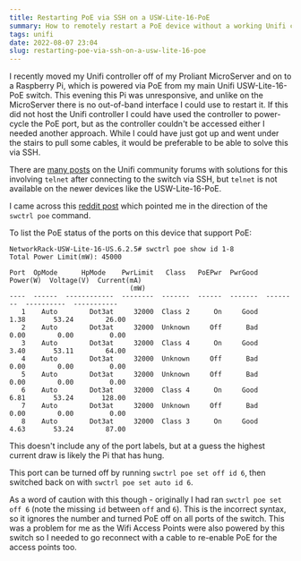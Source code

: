 ```yaml
---
title: Restarting PoE via SSH on a USW-Lite-16-PoE
summary: How to remotely restart a PoE device without a working Unifi controller
tags: unifi
date: 2022-08-07 23:04
slug: restarting-poe-via-ssh-on-a-usw-lite-16-poe
---
```

I recently moved my Unifi controller off of my Proliant MicroServer and on to a Raspberry Pi, which is powered via PoE from my main Unifi USW-Lite-16-PoE switch. This evening this Pi was unresponsive, and unlike on the MicroServer there is no out-of-band interface I could use to restart it. If this did not host the Unifi controller I could have used the controller to power-cycle the PoE port, but as the controller couldn't be accessed either I needed another approach. While I could have just got up and went under the stairs to pull some cables, it would be preferable to be able to solve this via SSH.

There are [many posts][telnet_post] on the Unifi community forums with solutions for this involving `telnet` after connecting to the switch via SSH, but `telnet` is not available on the newer devices like the USW-Lite-16-PoE. 

I came across this [reddit post][reddit_post] which pointed me in the direction of the `swctrl poe` command. 


To list the PoE status of the ports on this device that support PoE:

```
NetworkRack-USW-Lite-16-US.6.2.5# swctrl poe show id 1-8
Total Power Limit(mW): 45000

Port  OpMode      HpMode    PwrLimit   Class   PoEPwr  PwrGood  Power(W)  Voltage(V)  Current(mA)
                              (mW)                                                               
----  ------  ------------  --------  -------  ------  -------  --------  ----------  -----------
   1    Auto        Dot3at     32000  Class 2      On     Good      1.38       53.24        26.00
   2    Auto        Dot3at     32000  Unknown     Off      Bad      0.00        0.00         0.00
   3    Auto        Dot3at     32000  Class 4      On     Good      3.40       53.11        64.00
   4    Auto        Dot3at     32000  Unknown     Off      Bad      0.00        0.00         0.00
   5    Auto        Dot3at     32000  Unknown     Off      Bad      0.00        0.00         0.00
   6    Auto        Dot3at     32000  Class 4      On     Good      6.81       53.24       128.00
   7    Auto        Dot3at     32000  Unknown     Off      Bad      0.00        0.00         0.00
   8    Auto        Dot3at     32000  Class 3      On     Good      4.63       53.24        87.00
```

This doesn't include any of the port labels, but at a guess the highest current draw is likely the Pi that has hung. 

This port can be turned off by running `swctrl poe set off id 6`, then switched back on with `swctrl poe set auto id 6`. 

As a word of caution with this though - originally I had ran `swctrl poe set off 6` (note the missing `id` between `off` and `6`). This is the incorrect syntax, so it ignores the number and turned PoE off on all ports of the switch. This was a problem for me as the Wifi Access Points were also powered by this switch so I needed to go reconnect with a cable to re-enable PoE for the access points too. 



[telnet_post]: https://community.ui.com/questions/Power-Cycle-POE-port-on-UniFi-Switch-remotely-/f14675bd-85ae-41de-a524-5ffdfcdca7bf "Power Cycle POE port on UniFi Switch remotely. - Ubiquiti Community"
[reddit_post]: https://www.reddit.com/r/Ubiquiti/comments/ngudcr/uswlite16poe_power_control_of_poe_port/ "USW-Lite-16-PoE power control of PoE port? : Ubiquiti"

